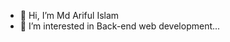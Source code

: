 - 👋 Hi, I’m Md Ariful Islam
- 👀 I’m interested in Back-end web development...

<!---
MdArifulislam21/MdArifulislam21 is a ✨ special ✨ repository because its `README.md` (this file) appears on your GitHub profile.
You can click the Preview link to take a look at your changes.
--->
